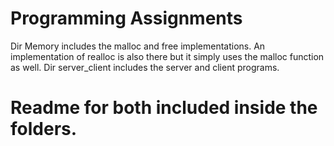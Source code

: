 # Programming Assignments

Dir Memory includes the malloc and free implementations. An implementation of realloc is also there but it simply uses the malloc function as well. 
Dir server_client includes the server and client programs. 

# Readme for both included inside the folders.